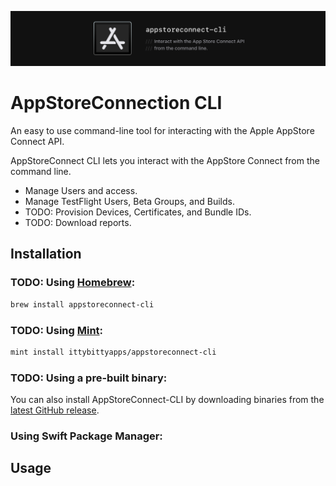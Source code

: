 ![App Store Connect CLI - Interact with the App Store Connect API from the command line.](.github/logo.png)
# AppStoreConnection CLI

An easy to use command-line tool for interacting with the Apple AppStore Connect API.

AppStoreConnect CLI lets you interact with the AppStore Connect from the command line.

- Manage Users and access.
- Manage TestFlight Users, Beta Groups, and Builds.
- TODO: Provision Devices, Certificates, and Bundle IDs.
- TODO: Download reports.

## Installation

### TODO: Using [Homebrew](http://brew.sh/):

```bash
brew install appstoreconnect-cli
```

### TODO: Using [Mint](https://github.com/yonaskolb/mint):

```bash
mint install ittybittyapps/appstoreconnect-cli
```

### TODO: Using a pre-built binary:

You can also install AppStoreConnect-CLI by downloading binaries from the
[latest GitHub release](https://github.com/ittybittyapps/appstoreconnect-cli/releases/latest).

### Using Swift Package Manager:



## Usage

